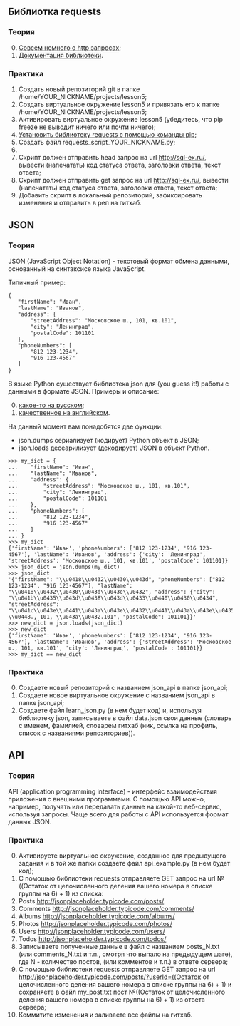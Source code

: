 ## Библиотка requests

### Теория

0. [Совсем немного о http запросах](https://habrahabr.ru/post/50147/);
1. [Документация библиотеки](http://docs.python-requests.org/en/master/).

### Практика

1. Создать новый репозиторий git в папке /home/YOUR_NICKNAME/projects/lesson5;
2. Создать виртуальное окружение lesson5 и привязать его к папке /home/YOUR_NICKNAME/projects/lesson5;
3. Активировать виртуальное окружение lesson5 (убедитесь, что pip freeze не выводит ничего или почти ничего);
4. [Установить библиотеку requests с помощью команды pip](http://docs.python-requests.org/en/master/user/install/#pip-install-requests);
5. Создать файл requests_script_YOUR_NICKNAME.py;
6. 
  1. Скрипт должен отправить head запрос на url http://sql-ex.ru/, вывести (напечатать) код статуса ответа, заголовки ответа, текст ответа; 
  2. Скрипт должен отправить get запрос на url http://sql-ex.ru/, вывести (напечатать) код статуса ответа, заголовки ответа, текст ответа; 
7. Добавить скрипт в локальный репозиторий, зафиксировать изменения и отправить в реп на гитхаб.

## JSON

### Теория

JSON (JavaScript Object Notation) - текстовый формат обмена данными, основанный на синтаксисе языка JavaScript.

Типичный пример:

~~~~
{
   "firstName": "Иван",
   "lastName": "Иванов",
   "address": {
       "streetAddress": "Московское ш., 101, кв.101",
       "city": "Ленинград",
       "postalCode": 101101
   },
   "phoneNumbers": [
       "812 123-1234",
       "916 123-4567"
   ]
}
~~~~

В языке Python существует библиотека json для (you guess it!) работы с данными в формате JSON. Примеры и описание: 

0. [какое-то на русском](https://pythonworld.ru/moduli/modul-json.html);
1. [качественное на английском](https://docs.python.org/3.6/library/json.html).

На данный момент вам понадобятся две функции:

* json.dumps сериализует (кодирует) Python объект в JSON;
* json.loads десеарилизует (декодирует) JSON в объект Python.

```python3
>>> my_dict = {
...    "firstName": "Иван",
...    "lastName": "Иванов",
...    "address": {
...        "streetAddress": "Московское ш., 101, кв.101",
...        "city": "Ленинград",
...        "postalCode": 101101
...    },
...    "phoneNumbers": [
...        "812 123-1234",
...        "916 123-4567"
...    ]
... }
>>> my_dict
{'firstName': 'Иван', 'phoneNumbers': ['812 123-1234', '916 123-4567'], 'lastName': 'Иванов', 'address': {'city': 'Ленинград', 'streetAddress': 'Московское ш., 101, кв.101', 'postalCode': 101101}}
>>> json_dict = json.dumps(my_dict)
>>> json_dict
'{"firstName": "\\u0418\\u0432\\u0430\\u043d", "phoneNumbers": ["812 123-1234", "916 123-4567"], "lastName": "\\u0418\\u0432\\u0430\\u043d\\u043e\\u0432", "address": {"city": "\\u041b\\u0435\\u043d\\u0438\\u043d\\u0433\\u0440\\u0430\\u0434", "streetAddress": "\\u041c\\u043e\\u0441\\u043a\\u043e\\u0432\\u0441\\u043a\\u043e\\u0435 \\u0448., 101, \\u043a\\u0432.101", "postalCode": 101101}}'
>>> new_dict = json.loads(json_dict)
>>> new_dict
{'firstName': 'Иван', 'phoneNumbers': ['812 123-1234', '916 123-4567'], 'lastName': 'Иванов', 'address': {'streetAddress': 'Московское ш., 101, кв.101', 'city': 'Ленинград', 'postalCode': 101101}}
>>> my_dict == new_dict
```

### Практика

0. Создаете новый репозиторий с названием json_api в папке json_api;
1. Создаете новое виртуальное окружение с названием json_api в папке json_api;
2. Создаете файл learn_json.py (в нем будет код) и, используя библиотеку json, записываете в файл data.json свои данные (словарь с именем, фамилией, словарем гитхаб (ник, ссылка на профиль, список с названиями репозиториев)). 

## API

### Теория

API (application programming interface) - интерфейс взаимодействия приложения с внешними программами. С помощью API можно, например, получать или передавать данные на какой-то веб-сервис, используя запросы. Чаще всего для работы с API используется формат данных JSON.

### Практика

0. Активируете виртуальное окружение, созданное для предыдущего задания и в той же папки создаете файл api_example.py (в нем будет код);
1. С помощью библиотеки requests отправляете GET запрос на url №((Остаток от целочисленного деления вашего номера в списке группы на 6) + 1) из списка:
  1. Posts http://jsonplaceholder.typicode.com/posts/
  2. Comments http://jsonplaceholder.typicode.com/comments/
  3. Albums http://jsonplaceholder.typicode.com/albums/
  4. Photos http://jsonplaceholder.typicode.com/photos/
  5. Users http://jsonplaceholder.typicode.com/users/
  6. Todos http://jsonplaceholder.typicode.com/todos/
2. Записываете полученные данные в файл с названием posts_N.txt (или comments_N.txt и т.п., смотря что выпало на предыдущем шаге), где N - количество постов, (или комментов и т.п.) в ответе сервера;
3. С помощью библиотеки requests отправляете GET запрос на url http://jsonplaceholder.typicode.com/posts/?userId=((Остаток от целочисленного деления вашего номера в списке группы на 6) + 1) и сохраняете в файл my_post.txt пост №((Остаток от целочисленного деления вашего номера в списке группы на 6) + 1) из ответа сервера;
4. Коммитите изменения и заливаете все файлы на гитхаб. 

